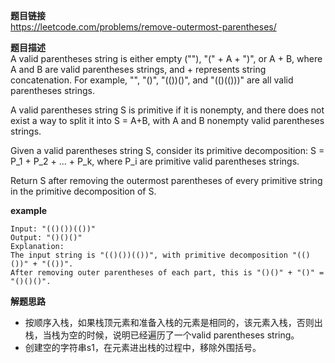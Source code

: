 **题目链接**  
https://leetcode.com/problems/remove-outermost-parentheses/  

**题目描述**  
A valid parentheses string is either empty (""), "(" + A + ")", or A + B, where A and B are valid parentheses strings, and + represents string concatenation.  For example, "", "()", "(())()", and "(()(()))" are all valid parentheses strings.

A valid parentheses string S is primitive if it is nonempty, and there does not exist a way to split it into S = A+B, with A and B nonempty valid parentheses strings.

Given a valid parentheses string S, consider its primitive decomposition: S = P_1 + P_2 + ... + P_k, where P_i are primitive valid parentheses strings.

Return S after removing the outermost parentheses of every primitive string in the primitive decomposition of S.

**example**  
```
Input: "(()())(())"
Output: "()()()"
Explanation: 
The input string is "(()())(())", with primitive decomposition "(()())" + "(())".
After removing outer parentheses of each part, this is "()()" + "()" = "()()()".
```

**解题思路**  
* 按顺序入栈，如果栈顶元素和准备入栈的元素是相同的，该元素入栈，否则出栈，当栈为空的时候，说明已经遍历了一个valid parentheses string。
* 创建空的字符串s1，在元素进出栈的过程中，移除外围括号。

